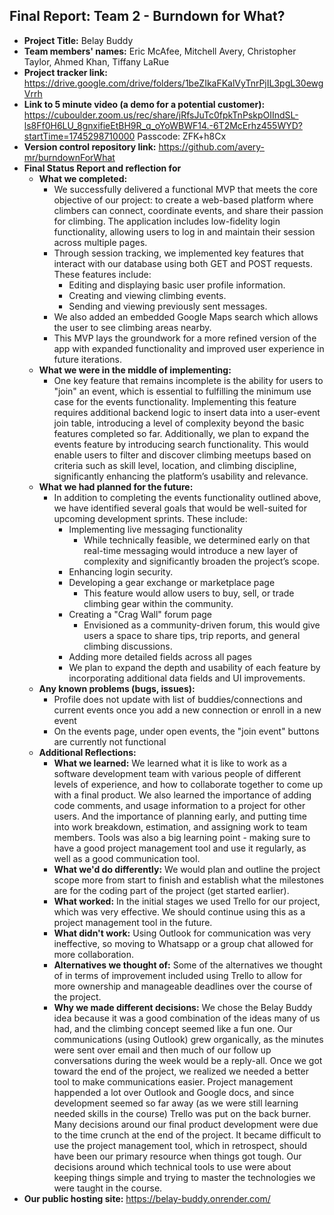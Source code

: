 ## Final Report: Team 2 - Burndown for What?

* **Project Title:** Belay Buddy
* **Team members' names:** Eric McAfee, Mitchell Avery, Christopher Taylor, Ahmed Khan, Tiffany LaRue
* **Project tracker link:** https://drive.google.com/drive/folders/1beZIkaFKalVyTnrPjIL3pgL30ewgVrrh
* **Link to 5 minute video (a demo for a potential customer):** https://cuboulder.zoom.us/rec/share/jRfsJuTc0fpkTnPskpOIIndSL-ls8Ff0H6LU_8gnxifieEtBH9R_q_oYoWBWF14.-6T2McErhz455WYD?startTime=1745298710000 Passcode: ZFK+h8Cx
* **Version control repository link:** https://github.com/avery-mr/burndownForWhat
* **Final Status Report and reflection for**
  * **What we completed:**
    * We successfully delivered a functional MVP that meets the core objective of our project: to create a web-based platform where climbers can connect, coordinate 
     events, and share their passion for climbing. The application includes low-fidelity login functionality, allowing users to log in and maintain their session 
     across multiple pages.
    * Through session tracking, we implemented key features that interact with our database using both GET and POST requests. These features include:
      * Editing and displaying basic user profile information.
      * Creating and viewing climbing events.
      * Sending and viewing previously sent messages.
    * We also added an embedded Google Maps search which allows the user to see climbing areas nearby.
    * This MVP lays the groundwork for a more refined version of the app with expanded functionality and improved user experience in future iterations. 
  * **What we were in the middle of implementing:**
    * One key feature that remains incomplete is the ability for users to "join" an event, which is essential to fulfilling the minimum use case for the events functionality. Implementing this feature requires additional backend logic to insert data into a user-event join table, introducing a level of complexity 
      beyond the basic features completed so far. Additionally, we plan to expand the events feature by introducing search functionality. This would enable users to 
      filter and discover climbing meetups based on criteria such as skill level, location, and climbing discipline, significantly enhancing the platform’s 
      usability and relevance.
  * **What we had planned for the future:**
    * In addition to completing the events functionality outlined above, we have identified several goals that would be well-suited for upcoming development sprints. These include:
      * Implementing live messaging functionality
        * While technically feasible, we determined early on that real-time messaging would introduce a new layer of complexity and significantly broaden the project’s scope.
      * Enhancing login security.
      * Developing a gear exchange or marketplace page
        * This feature would allow users to buy, sell, or trade climbing gear within the community.
      * Creating a "Crag Wall" forum page
        * Envisioned as a community-driven forum, this would give users a space to share tips, trip reports, and general climbing discussions.
      * Adding more detailed fields across all pages
      *   We plan to expand the depth and usability of each feature by incorporating additional data fields and UI improvements.
  * **Any known problems (bugs, issues):**
      * Profile does not update with list of buddies/connections and current events once you add a new connection or enroll in a new event
      * On the events page, under open events, the "join event" buttons are currently not functional
  * **Additional Reflections:**
      * **What we learned:** We learned what it is like to work as a software development team with various people of different levels of experience, and how to collaborate together to come up with a final product. We also learned the importance of adding code comments, and usage information to a project for other users. And the importance of planning early, and putting time into work breakdown, estimation, and assigning work to team members. Tools was also a big learning point - making sure to have a good project management tool and use it regularly, as well as a good communication tool.
      * **What we'd do differently:** We would plan and outline the project scope more from start to finish and establish what the milestones are for the coding part of the project (get started earlier).
      * **What worked:** In the initial stages we used Trello for our project, which was very effective. We should continue using this as a project management tool in the future.
      * **What didn't work:** Using Outlook for communication was very ineffective, so moving to Whatsapp or a group chat allowed for more collaboration.
      * **Alternatives we thought of:** Some of the alternatives we thought of in terms of improvement included using Trello to allow for more ownership and manageable deadlines over the course of the project.
      * **Why we made different decisions:** We chose the Belay Buddy idea because it was a good combination of the ideas many of us had, and the climbing concept seemed like a fun one. Our communications (using Outlook) grew organically, as the minutes were sent over email and then much of our follow up conversations during the week would be a reply-all. Once we got toward the end of the project, we realized we needed a better tool to make communications easier. Project management happended a lot over Outlook and Google docs, and since development seemed so far away (as we were still learning needed skills in the course) Trello was put on the back burner. Many decisions around our final product development were due to the time crunch at the end of the project. It became difficult to use the project management tool, which in retrospect, should have been our primary resource when things got tough. Our decisions around which technical tools to use were about keeping things simple and trying to master the technologies we were taught in the course. 
* **Our public hosting site:** https://belay-buddy.onrender.com/
